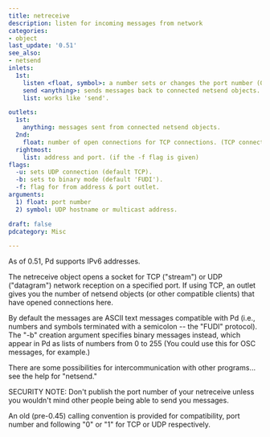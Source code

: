 ```yaml
---
title: netreceive
description: listen for incoming messages from network
categories:
- object
last_update: '0.51'
see_also:
- netsend
inlets:
  1st:
    listen <float, symbol>: a number sets or changes the port number (0 or negative closes the port). Optional symbol is a hostname which can be a UDP multicast address or a network interface.
    send <anything>: sends messages back to connected netsend objects.
    list: works like 'send'.

outlets:
  1st:
    anything: messages sent from connected netsend objects.
  2nd:
    float: number of open connections for TCP connections. (TCP connection only)
  rightmost:
    list: address and port. (if the -f flag is given)
flags:
  -u: sets UDP connection (default TCP).
  -b: sets to binary mode (default 'FUDI').
  -f: flag for from address & port outlet.
arguments:
  1) float: port number
  2) symbol: UDP hostname or multicast address.

draft: false
pdcategory: Misc

---
```


As of 0.51, Pd supports IPv6 addresses.

The netreceive object opens a socket for TCP ("stream") or UDP ("datagram") network reception on a specified port. If using TCP, an outlet gives you the number of netsend objects (or other compatible clients) that have opened connections here.

By default the messages are ASCII text messages compatible with Pd (i.e., numbers and symbols terminated with a semicolon -- the "FUDI" protocol). The "-b" creation argument specifies binary messages instead, which appear in Pd as lists of numbers from 0 to 255 (You could use this for OSC messages, for example.)

There are some possibilities for intercommunication with other programs... see the help for "netsend."

SECURITY NOTE: Don't publish the port number of your netreceive unless you wouldn't mind other people being able to send you messages.

An old (pre-0.45) calling convention is provided for compatibility, port number and following "0" or "1" for TCP or UDP respectively.
